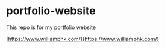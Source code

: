 # portfolio-website
This repo is for my portfolio website

[https://www.williamphk.com/](https://www.williamphk.com/)
